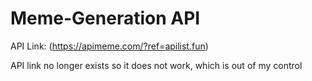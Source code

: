 # Meme-Generation API

API Link: (https://apimeme.com/?ref=apilist.fun)


API link no longer exists so it does not work, which is out of my control


